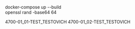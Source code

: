 docker-compose up --build  
openssl rand -base64 64

4700-01_01-TEST_TESTOVICH
4700-01_02-TEST_TESTOVICH
